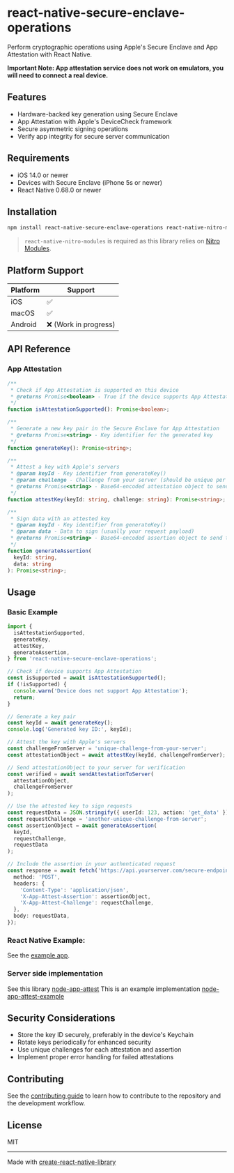 # react-native-secure-enclave-operations

Perform cryptographic operations using Apple's Secure Enclave and App Attestation with React Native.

<b>Important Note: App attestation service does not work on emulators, you will need to connect a real device.</b>

## Features

- Hardware-backed key generation using Secure Enclave
- App Attestation with Apple's DeviceCheck framework
- Secure asymmetric signing operations
- Verify app integrity for secure server communication

## Requirements

- iOS 14.0 or newer
- Devices with Secure Enclave (iPhone 5s or newer)
- React Native 0.68.0 or newer

## Installation

```sh
npm install react-native-secure-enclave-operations react-native-nitro-modules
```

> `react-native-nitro-modules` is required as this library relies on [Nitro Modules](https://nitro.margelo.com/).

## Platform Support

| Platform | Support               |
| -------- | --------------------- |
| iOS      | ✅                    |
| macOS    | ✅                    |
| Android  | ❌ (Work in progress) |

## API Reference

### App Attestation

```typescript
/**
 * Check if App Attestation is supported on this device
 * @returns Promise<boolean> - True if the device supports App Attestation
 */
function isAttestationSupported(): Promise<boolean>;

/**
 * Generate a new key pair in the Secure Enclave for App Attestation
 * @returns Promise<string> - Key identifier for the generated key
 */
function generateKey(): Promise<string>;

/**
 * Attest a key with Apple's servers
 * @param keyId - Key identifier from generateKey()
 * @param challenge - Challenge from your server (should be unique per attestation)
 * @returns Promise<string> - Base64-encoded attestation object to send to your server
 */
function attestKey(keyId: string, challenge: string): Promise<string>;

/**
 * Sign data with an attested key
 * @param keyId - Key identifier from generateKey()
 * @param data - Data to sign (usually your request payload)
 * @returns Promise<string> - Base64-encoded assertion object to send to your server
 */
function generateAssertion(
  keyId: string,
  data: string
): Promise<string>;
```

## Usage

### Basic Example

```typescript
import {
  isAttestationSupported,
  generateKey,
  attestKey,
  generateAssertion,
} from 'react-native-secure-enclave-operations';

// Check if device supports App Attestation
const isSupported = await isAttestationSupported();
if (!isSupported) {
  console.warn('Device does not support App Attestation');
  return;
}

// Generate a key pair
const keyId = await generateKey();
console.log('Generated key ID:', keyId);

// Attest the key with Apple's servers
const challengeFromServer = 'unique-challenge-from-your-server';
const attestationObject = await attestKey(keyId, challengeFromServer);

// Send attestationObject to your server for verification
const verified = await sendAttestationToServer(
  attestationObject,
  challengeFromServer
);

// Use the attested key to sign requests
const requestData = JSON.stringify({ userId: 123, action: 'get_data' });
const requestChallenge = 'another-unique-challenge-from-server';
const assertionObject = await generateAssertion(
  keyId,
  requestChallenge,
  requestData
);

// Include the assertion in your authenticated request
const response = await fetch('https://api.yourserver.com/secure-endpoint', {
  method: 'POST',
  headers: {
    'Content-Type': 'application/json',
    'X-App-Attest-Assertion': assertionObject,
    'X-App-Attest-Challenge': requestChallenge,
  },
  body: requestData,
});
```

### React Native Example:

See the [example app](https://github.com/niteshbalusu11/react-native-secure-enclave-operations/tree/main/example).

### Server side implementation
See this library [node-app-attest](https://github.com/uebelack/node-app-attest)
This is an example implementation [node-app-attest-example](https://github.com/uebelack/node-app-attest-example)

## Security Considerations

- Store the key ID securely, preferably in the device's Keychain
- Rotate keys periodically for enhanced security
- Use unique challenges for each attestation and assertion
- Implement proper error handling for failed attestations

## Contributing

See the [contributing guide](CONTRIBUTING.md) to learn how to contribute to the repository and the development workflow.

## License

MIT

---

Made with [create-react-native-library](https://github.com/callstack/react-native-builder-bob)
